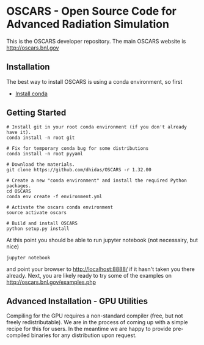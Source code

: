 # OSCARS - Open Source Code for Advanced Radiation Simulation

This is the OSCARS developer repository.  The main OSCARS website is <http://oscars.bnl.gov>

## Installation

The best way to install OSCARS is using a conda environment, so first

* [Install conda](http://conda.pydata.org/miniconda.html)


## Getting Started

```
# Install git in your root conda environment (if you don't already have it).
conda install -n root git

# Fix for temporary conda bug for some distributions
conda install -n root pyyaml

# Download the materials.
git clone https://github.com/dhidas/OSCARS -r 1.32.00

# Create a new "conda environment" and install the required Python packages.
cd OSCARS
conda env create -f environment.yml

# Activate the oscars conda environment
source activate oscars

# Build and install OSCARS
python setup.py install
```

At this point you should be able to run jupyter notebook (not necessairy, but nice)
```
jupyter notebook
```
and point your browser to <http://localhost:8888/> if it hasn't taken you there already.  Next, you are likely ready to try some of the examples on <http://oscars.bnl.gov/examples.php>


## Advanced Installation - GPU Utilities

Compiling for the GPU requires a non-standard compiler (free, but not freely redistributable).  We are in the process of coming up with a simple recipe for this for users.  In the meantime we are happy to provide pre-compiled binaries for any distribution upon request.
